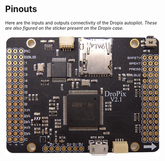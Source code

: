 # Pinouts

Here are the inputs and outputs connectivity of the Dropix autopilot. _These are also figured on the sticker present on the Dropix case_.

![](../.gitbook/assets/dropw.jpg)

